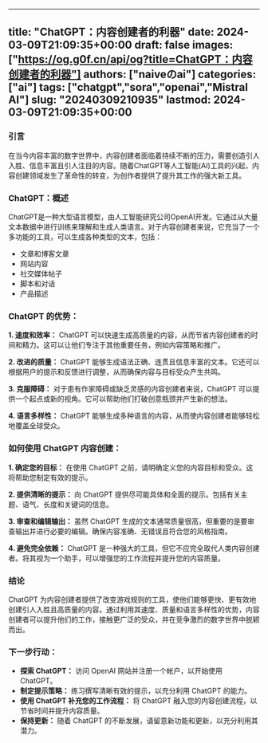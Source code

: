 
---
title: "ChatGPT：内容创建者的利器"
date: 2024-03-09T21:09:35+00:00
draft: false
images: ["https://og.g0f.cn/api/og?title=ChatGPT：内容创建者的利器"]
authors: ["naiveのai"]
categories: ["ai"]
tags: ["chatgpt","sora","openai","Mistral AI"]
slug: "20240309210935"
lastmod: 2024-03-09T21:09:35+00:00
---
### 引言

在当今内容丰富的数字世界中，内容创建者面临着持续不断的压力，需要创造引人入胜、信息丰富且引人注目的内容。随着ChatGPT等人工智能(AI)工具的兴起，内容创建领域发生了革命性的转变，为创作者提供了提升其工作的强大新工具。

### ChatGPT：概述

ChatGPT是一种大型语言模型，由人工智能研究公司OpenAI开发。它通过从大量文本数据中进行训练来理解和生成人类语言。对于内容创建者来说，它充当了一个多功能的工具，可以生成各种类型的文本，包括：

* 文章和博客文章
* 网站内容
* 社交媒体帖子
* 脚本和对话
* 产品描述

### ChatGPT 的优势：

**1. 速度和效率：** ChatGPT 可以快速生成高质量的内容，从而节省内容创建者的时间和精力。这可以让他们专注于其他重要任务，例如内容策略和推广。

**2. 改进的质量：** ChatGPT 能够生成语法正确、连贯且信息丰富的文本。它还可以根据用户的提示和反馈进行调整，从而确保内容与目标受众产生共鸣。

**3. 克服障碍：** 对于患有作家障碍或缺乏灵感的内容创建者来说，ChatGPT 可以提供一个起点或新的视角。它可以帮助他们打破创意瓶颈并产生新的想法。

**4. 语言多样性：** ChatGPT 能够生成多种语言的内容，从而使内容创建者能够轻松地覆盖全球受众。

### 如何使用 ChatGPT 内容创建：

**1. 确定您的目标：** 在使用 ChatGPT 之前，请明确定义您的内容目标和受众。这将帮助您制定有效的提示。

**2. 提供清晰的提示：** 向 ChatGPT 提供尽可能具体和全面的提示。包括有关主题、语气、长度和关键词的信息。

**3. 审查和编辑输出：** 虽然 ChatGPT 生成的文本通常质量很高，但重要的是要审查输出并进行必要的编辑。确保内容准确、无错误且符合您的风格指南。

**4. 避免完全依赖：** ChatGPT 是一种强大的工具，但它不应完全取代人类内容创建者。将其视为一个助手，可以增强您的工作流程并提升您的内容质量。

### 结论

ChatGPT 为内容创建者提供了改变游戏规则的工具，使他们能够更快、更有效地创建引人入胜且高质量的内容。通过利用其速度、质量和语言多样性的优势，内容创建者可以提升他们的工作，接触更广泛的受众，并在竞争激烈的数字世界中脱颖而出。

### 下一步行动：

* **探索 ChatGPT：** 访问 OpenAI 网站并注册一个帐户，以开始使用 ChatGPT。
* **制定提示策略：** 练习撰写清晰有效的提示，以充分利用 ChatGPT 的能力。
* **使用 ChatGPT 补充您的工作流程：** 将 ChatGPT 融入您的内容创建流程，以节省时间并提升内容质量。
* **保持更新：** 随着 ChatGPT 的不断发展，请留意新功能和更新，以充分利用其潜力。